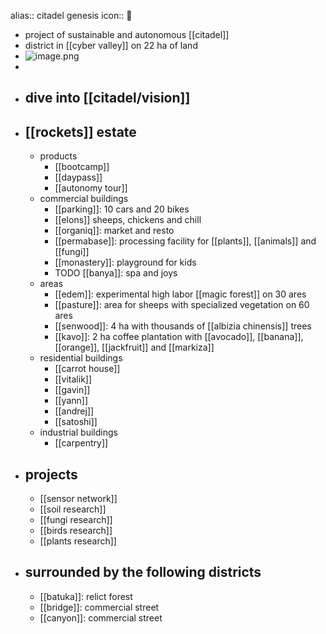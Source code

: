 alias:: citadel genesis
icon:: 🧬

- project of sustainable and autonomous [[citadel]]
- district in [[cyber valley]] on 22 ha of land
- ![image.png](../assets/image_1725878222276_0.png)
-
- ## dive into [[citadel/vision]]
- ## [[rockets]] estate
	- products
		- [[bootcamp]]
		- [[daypass]]
		- [[autonomy tour]]
	- commercial buildings
		- [[parking]]: 10 cars and 20 bikes
		- [[elons]] sheeps, chickens and chill
		- [[organiq]]: market and resto
		- [[permabase]]: processing facility for [[plants]], [[animals]] and [[fungi]]
		- [[monastery]]: playground for kids
		- TODO [[banya]]: spa and joys
	- areas
		- [[edem]]: experimental high labor [[magic forest]] on 30 ares
		- [[pasture]]: area for sheeps with specialized vegetation on 60 ares
		- [[senwood]]: 4 ha with thousands of [[albizia chinensis]] trees
		- [[kavo]]: 2 ha coffee plantation with [[avocado]], [[banana]], [[orange]], [[jackfruit]] and [[markiza]]
	- residential buildings
		- [[carrot house]]
		- [[vitalik]]
		- [[gavin]]
		- [[yann]]
		- [[andrej]]
		- [[satoshi]]
	- industrial buildings
		- [[carpentry]]
- ## projects
	- [[sensor network]]
	- [[soil research]]
	- [[fungi research]]
	- [[birds research]]
	- [[plants research]]
- ## surrounded by the following districts
	- [[batuka]]: relict forest
	- [[bridge]]: commercial street
	- [[canyon]]: commercial street